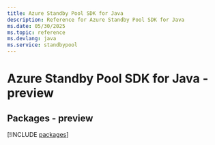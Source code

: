 ```yaml
---
title: Azure Standby Pool SDK for Java
description: Reference for Azure Standby Pool SDK for Java
ms.date: 05/30/2025
ms.topic: reference
ms.devlang: java
ms.service: standbypool
---
```

# Azure Standby Pool SDK for Java - preview
## Packages - preview
[!INCLUDE [packages](standby-pool-index.md)]